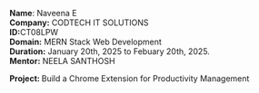 <b>Name</b>: Naveena E</br>
<b>Company:</b> CODTECH IT SOLUTIONS</br>
<b>ID:</b>CT08LPW</br>
<b>Domain:</b> MERN Stack Web Development</br>
<b>Duration:</b> January 20th, 2025 to Febuary 20th, 2025.</br>
<b>Mentor:</b> NEELA SANTHOSH</br>

<b>Project: </b>Build a Chrome Extension for Productivity Management<br/><br/>
<h3></h3>
<p> </p>
</br>
